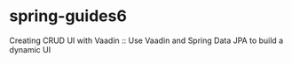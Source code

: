# spring-guides6
Creating CRUD UI with Vaadin :: Use Vaadin and Spring Data JPA to build a dynamic UI

